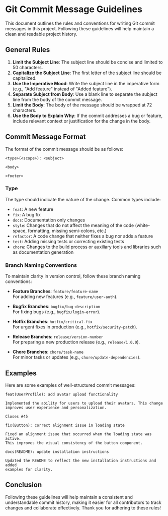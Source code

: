 # Git Commit Message Guidelines

This document outlines the rules and conventions for writing Git commit messages in this project. Following these guidelines will help maintain a clean and readable project history.

## General Rules

1. **Limit the Subject Line**: The subject line should be concise and limited to 50 characters.
2. **Capitalize the Subject Line**: The first letter of the subject line should be capitalized.
3. **Use the Imperative Mood**: Write the subject line in the imperative form (e.g., "Add feature" instead of "Added feature").
4. **Separate Subject from Body**: Use a blank line to separate the subject line from the body of the commit message.
5. **Limit the Body**: The body of the message should be wrapped at 72 characters.
6. **Use the Body to Explain Why**: If the commit addresses a bug or feature, include relevant context or justification for the change in the body.

## Commit Message Format

The format of the commit message should be as follows:

```
<type>(<scope>): <subject>

<body>

<footer>
```

### Type

The type should indicate the nature of the change. Common types include:

- `feat`: A new feature
- `fix`: A bug fix
- `docs`: Documentation only changes
- `style`: Changes that do not affect the meaning of the code (white-space, formatting, missing semi-colons, etc.)
- `refactor`: A code change that neither fixes a bug nor adds a feature
- `test`: Adding missing tests or correcting existing tests
- `chore`: Changes to the build process or auxiliary tools and libraries such as documentation generation

### Branch Naming Conventions

To maintain clarity in version control, follow these branch naming conventions:

- **Feature Branches**: `feature/feature-name`  
  For adding new features (e.g., `feature/user-auth`).

- **Bugfix Branches**: `bugfix/bug-description`  
  For fixing bugs (e.g., `bugfix/login-error`).

- **Hotfix Branches**: `hotfix/critical-fix`  
  For urgent fixes in production (e.g., `hotfix/security-patch`).

- **Release Branches**: `release/version-number`  
  For preparing a new production release (e.g., `release/1.0.0`).

- **Chore Branches**: `chore/task-name`  
  For minor tasks or updates (e.g., `chore/update-dependencies`).

## Examples

Here are some examples of well-structured commit messages:

```
feat(UserProfile): add avatar upload functionality

Implemented the ability for users to upload their avatars. This change
improves user experience and personalization.

Closes #45
```

```
fix(Button): correct alignment issue in loading state

Fixed an alignment issue that occurred when the loading state was active.
This improves the visual consistency of the button component.
```

```
docs(README): update installation instructions

Updated the README to reflect the new installation instructions and added
examples for clarity.
```

## Conclusion

Following these guidelines will help maintain a consistent and understandable commit history, making it easier for all contributors to track changes and collaborate effectively. Thank you for adhering to these rules!
